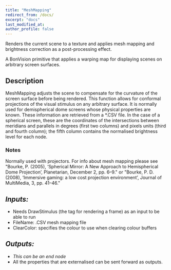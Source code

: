 ```yaml
---
title: "MeshMapping"
redirect_from: /docs/
excerpt: "docs"
last_modified_at: 
author_profile: false
---
```


Renders the current scene to a texture and applies mesh mapping and brightness correction as a post-processing effect.

A BonVision primitive that applies a warping map for displaying scenes on arbitrary screen surfaces. 

## Description
MeshMapping adjusts the scene to compensate for the curvature of the screen surface before being rendered. This function allows for conformal projections of the visual stimulus on any arbitrary surface. It is normally used for demispherical dome screens whose physical properties are known. These information are retrieved from a *.CSV file. In the case of a spherical screen, these are the coordinates of the intersections between meridians and parallels in degrees (first two columns) and pixels units (third and fourth column); the fifth column contains the normalised brightness level for each node. 

### Notes
Normally used with projectors. For info about mesh mapping please see "Bourke, P. (2005), ‘Spherical Mirror: A New Approach to Hemispherical Dome Projection’, Planetarian, December 2, pp. 6–9." or "Bourke, P. D. (2008), ‘Immersive gaming: a low cost projection environment’, Journal of MultiMedia, 3, pp. 41–46." 

## _Inputs:_ 
* Needs DrawStimulus (the tag for rendering a frame) as an input to be able to run
* FileName: .CSV mesh mapping file
* ClearColor: specifies the colour to use when clearing colour buffers


## _Outputs:_
* _This can be an end node_
* All the properties that are externalised can be sent forward as outputs.
